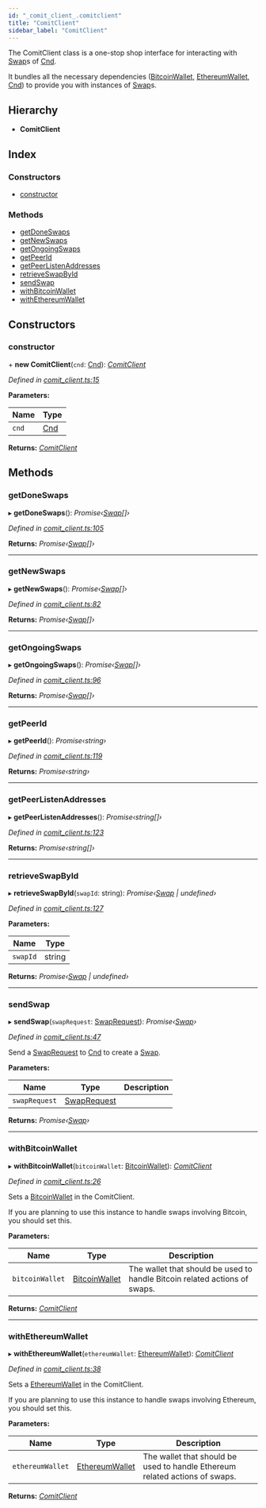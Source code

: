 ```yaml
---
id: "_comit_client_.comitclient"
title: "ComitClient"
sidebar_label: "ComitClient"
---
```


The ComitClient class is a one-stop shop interface for interacting with [Swap](_swap_.swap.md)s of [Cnd](_cnd_cnd_.cnd.md).

It bundles all the necessary dependencies ([BitcoinWallet](../interfaces/_bitcoin_wallet_.bitcoinwallet.md), [EthereumWallet](_ethereum_wallet_.ethereumwallet.md), [Cnd](_cnd_cnd_.cnd.md)) to
provide you with instances of [Swap](_swap_.swap.md)s.

## Hierarchy

* **ComitClient**

## Index

### Constructors

* [constructor](_comit_client_.comitclient.md#constructor)

### Methods

* [getDoneSwaps](_comit_client_.comitclient.md#getdoneswaps)
* [getNewSwaps](_comit_client_.comitclient.md#getnewswaps)
* [getOngoingSwaps](_comit_client_.comitclient.md#getongoingswaps)
* [getPeerId](_comit_client_.comitclient.md#getpeerid)
* [getPeerListenAddresses](_comit_client_.comitclient.md#getpeerlistenaddresses)
* [retrieveSwapById](_comit_client_.comitclient.md#retrieveswapbyid)
* [sendSwap](_comit_client_.comitclient.md#sendswap)
* [withBitcoinWallet](_comit_client_.comitclient.md#withbitcoinwallet)
* [withEthereumWallet](_comit_client_.comitclient.md#withethereumwallet)

## Constructors

###  constructor

\+ **new ComitClient**(`cnd`: [Cnd](_cnd_cnd_.cnd.md)): *[ComitClient](_comit_client_.comitclient.md)*

*Defined in [comit_client.ts:15](https://github.com/comit-network/comit-js-sdk/blob/95ab111/src/comit_client.ts#L15)*

**Parameters:**

Name | Type |
------ | ------ |
`cnd` | [Cnd](_cnd_cnd_.cnd.md) |

**Returns:** *[ComitClient](_comit_client_.comitclient.md)*

## Methods

###  getDoneSwaps

▸ **getDoneSwaps**(): *Promise‹[Swap](_swap_.swap.md)[]›*

*Defined in [comit_client.ts:105](https://github.com/comit-network/comit-js-sdk/blob/95ab111/src/comit_client.ts#L105)*

**Returns:** *Promise‹[Swap](_swap_.swap.md)[]›*

___

###  getNewSwaps

▸ **getNewSwaps**(): *Promise‹[Swap](_swap_.swap.md)[]›*

*Defined in [comit_client.ts:82](https://github.com/comit-network/comit-js-sdk/blob/95ab111/src/comit_client.ts#L82)*

**Returns:** *Promise‹[Swap](_swap_.swap.md)[]›*

___

###  getOngoingSwaps

▸ **getOngoingSwaps**(): *Promise‹[Swap](_swap_.swap.md)[]›*

*Defined in [comit_client.ts:96](https://github.com/comit-network/comit-js-sdk/blob/95ab111/src/comit_client.ts#L96)*

**Returns:** *Promise‹[Swap](_swap_.swap.md)[]›*

___

###  getPeerId

▸ **getPeerId**(): *Promise‹string›*

*Defined in [comit_client.ts:119](https://github.com/comit-network/comit-js-sdk/blob/95ab111/src/comit_client.ts#L119)*

**Returns:** *Promise‹string›*

___

###  getPeerListenAddresses

▸ **getPeerListenAddresses**(): *Promise‹string[]›*

*Defined in [comit_client.ts:123](https://github.com/comit-network/comit-js-sdk/blob/95ab111/src/comit_client.ts#L123)*

**Returns:** *Promise‹string[]›*

___

###  retrieveSwapById

▸ **retrieveSwapById**(`swapId`: string): *Promise‹[Swap](_swap_.swap.md) | undefined›*

*Defined in [comit_client.ts:127](https://github.com/comit-network/comit-js-sdk/blob/95ab111/src/comit_client.ts#L127)*

**Parameters:**

Name | Type |
------ | ------ |
`swapId` | string |

**Returns:** *Promise‹[Swap](_swap_.swap.md) | undefined›*

___

###  sendSwap

▸ **sendSwap**(`swapRequest`: [SwapRequest](../interfaces/_cnd_cnd_.swaprequest.md)): *Promise‹[Swap](_swap_.swap.md)›*

*Defined in [comit_client.ts:47](https://github.com/comit-network/comit-js-sdk/blob/95ab111/src/comit_client.ts#L47)*

Send a [SwapRequest](../interfaces/_cnd_cnd_.swaprequest.md) to [Cnd](_cnd_cnd_.cnd.md) to create a [Swap](_swap_.swap.md).

**Parameters:**

Name | Type | Description |
------ | ------ | ------ |
`swapRequest` | [SwapRequest](../interfaces/_cnd_cnd_.swaprequest.md) |   |

**Returns:** *Promise‹[Swap](_swap_.swap.md)›*

___

###  withBitcoinWallet

▸ **withBitcoinWallet**(`bitcoinWallet`: [BitcoinWallet](../interfaces/_bitcoin_wallet_.bitcoinwallet.md)): *[ComitClient](_comit_client_.comitclient.md)*

*Defined in [comit_client.ts:26](https://github.com/comit-network/comit-js-sdk/blob/95ab111/src/comit_client.ts#L26)*

Sets a [BitcoinWallet](../interfaces/_bitcoin_wallet_.bitcoinwallet.md) in the ComitClient.

If you are planning to use this instance to handle swaps involving Bitcoin, you should set this.

**Parameters:**

Name | Type | Description |
------ | ------ | ------ |
`bitcoinWallet` | [BitcoinWallet](../interfaces/_bitcoin_wallet_.bitcoinwallet.md) | The wallet that should be used to handle Bitcoin related actions of swaps.  |

**Returns:** *[ComitClient](_comit_client_.comitclient.md)*

___

###  withEthereumWallet

▸ **withEthereumWallet**(`ethereumWallet`: [EthereumWallet](_ethereum_wallet_.ethereumwallet.md)): *[ComitClient](_comit_client_.comitclient.md)*

*Defined in [comit_client.ts:38](https://github.com/comit-network/comit-js-sdk/blob/95ab111/src/comit_client.ts#L38)*

Sets a [EthereumWallet](_ethereum_wallet_.ethereumwallet.md) in the ComitClient.

If you are planning to use this instance to handle swaps involving Ethereum, you should set this.

**Parameters:**

Name | Type | Description |
------ | ------ | ------ |
`ethereumWallet` | [EthereumWallet](_ethereum_wallet_.ethereumwallet.md) | The wallet that should be used to handle Ethereum related actions of swaps.  |

**Returns:** *[ComitClient](_comit_client_.comitclient.md)*

